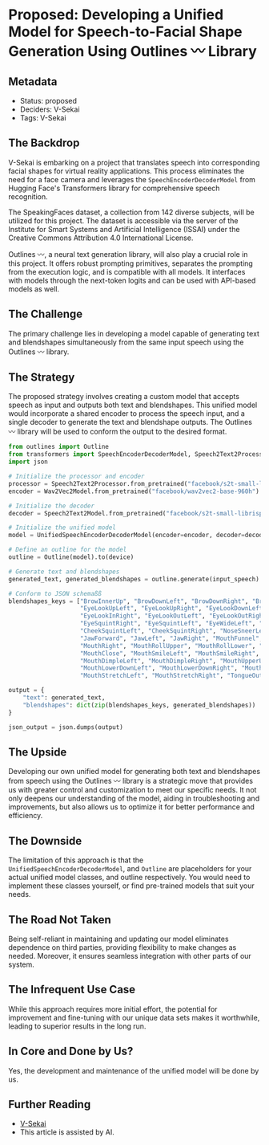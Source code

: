 # Proposed: Developing a Unified Model for Speech-to-Facial Shape Generation Using Outlines 〰 Library

## Metadata

- Status: proposed
- Deciders: V-Sekai
- Tags: V-Sekai

## The Backdrop

V-Sekai is embarking on a project that translates speech into corresponding facial shapes for virtual reality applications. This process eliminates the need for a face camera and leverages the `SpeechEncoderDecoderModel` from Hugging Face's Transformers library for comprehensive speech recognition.

The SpeakingFaces dataset, a collection from 142 diverse subjects, will be utilized for this project. The dataset is accessible via the server of the Institute for Smart Systems and Artificial Intelligence (ISSAI) under the Creative Commons Attribution 4.0 International License.

Outlines 〰, a neural text generation library, will also play a crucial role in this project. It offers robust prompting primitives, separates the prompting from the execution logic, and is compatible with all models. It interfaces with models through the next-token logits and can be used with API-based models as well.

## The Challenge

The primary challenge lies in developing a model capable of generating text and blendshapes simultaneously from the same input speech using the Outlines 〰 library.

## The Strategy

The proposed strategy involves creating a custom model that accepts speech as input and outputs both text and blendshapes. This unified model would incorporate a shared encoder to process the speech input, and a single decoder to generate the text and blendshape outputs. The Outlines 〰 library will be used to conform the output to the desired format.

```python
from outlines import Outline
from transformers import SpeechEncoderDecoderModel, Speech2Text2Processor, Wav2Vec2Model
import json

# Initialize the processor and encoder
processor = Speech2Text2Processor.from_pretrained("facebook/s2t-small-librispeech-asr")
encoder = Wav2Vec2Model.from_pretrained("facebook/wav2vec2-base-960h")

# Initialize the decoder
decoder = Speech2Text2Model.from_pretrained("facebook/s2t-small-librispeech-asr")

# Initialize the unified model
model = UnifiedSpeechEncoderDecoderModel(encoder=encoder, decoder=decoder)

# Define an outline for the model
outline = Outline(model).to(device)

# Generate text and blendshapes
generated_text, generated_blendshapes = outline.generate(input_speech)

# Conform to JSON schemaßß
blendshapes_keys = ["BrowInnerUp", "BrowDownLeft", "BrowDownRight", "BrowOuterUpLeft", "BrowOuterUpRight",
                    "EyeLookUpLeft", "EyeLookUpRight", "EyeLookDownLeft", "EyeLookDownRight", "EyeLookInLeft",
                    "EyeLookInRight", "EyeLookOutLeft", "EyeLookOutRight", "EyeBlinkLeft", "EyeBlinkRight",
                    "EyeSquintRight", "EyeSquintLeft", "EyeWideLeft", "EyeWideRight", "CheekPuff",
                    "CheekSquintLeft", "CheekSquintRight", "NoseSneerLeft", "NoseSneerRight", "JawOpen",
                    "JawForward", "JawLeft", "JawRight", "MouthFunnel", "MouthPucker", "MouthLeft",
                    "MouthRight", "MouthRollUpper", "MouthRollLower", "MouthShrugUpper", "MouthShrugLower",
                    "MouthClose", "MouthSmileLeft", "MouthSmileRight", "MouthFrownLeft", "MouthFrownRight",
                    "MouthDimpleLeft", "MouthDimpleRight", "MouthUpperUpLeft", "MouthUpperUpRight",
                    "MouthLowerDownLeft", "MouthLowerDownRight", "MouthPressLeft", "MouthPressRight",
                    "MouthStretchLeft", "MouthStretchRight", "TongueOut"]

output = {
    "text": generated_text,
    "blendshapes": dict(zip(blendshapes_keys, generated_blendshapes))
}

json_output = json.dumps(output)
```

## The Upside

Developing our own unified model for generating both text and blendshapes from speech using the Outlines 〰 library is a strategic move that provides us with greater control and customization to meet our specific needs. It not only deepens our understanding of the model, aiding in troubleshooting and improvements, but also allows us to optimize it for better performance and efficiency.

## The Downside

The limitation of this approach is that the `UnifiedSpeechEncoderDecoderModel`, and `Outline` are placeholders for your actual unified model classes, and outline respectively. You would need to implement these classes yourself, or find pre-trained models that suit your needs.

## The Road Not Taken

Being self-reliant in maintaining and updating our model eliminates dependence on third parties, providing flexibility to make changes as needed. Moreover, it ensures seamless integration with other parts of our system.

## The Infrequent Use Case

While this approach requires more initial effort, the potential for improvement and fine-tuning with our unique data sets makes it worthwhile, leading to superior results in the long run.

## In Core and Done by Us?

Yes, the development and maintenance of the unified model will be done by us.

## Further Reading

- [V-Sekai](https://v-sekai.org/)
- This article is assisted by AI.
